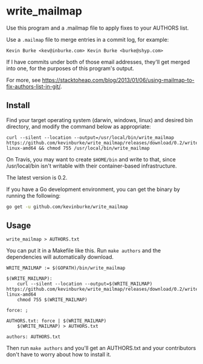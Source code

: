 # write_mailmap

Use this program and a .mailmap file to apply fixes to your AUTHORS list.

Use a `.mailmap` file to merge entries in a commit log, for example:

```
Kevin Burke <kev@inburke.com> Kevin Burke <burke@shyp.com>
```

If I have commits under both of those email addresses, they'll get merged into
one, for the purposes of this program's output.

For more, see
https://stacktoheap.com/blog/2013/01/06/using-mailmap-to-fix-authors-list-in-git/.

## Install

Find your target operating system (darwin, windows, linux) and desired bin
directory, and modify the command below as appropriate:

    curl --silent --location --output=/usr/local/bin/write_mailmap https://github.com/kevinburke/write_mailmap/releases/download/0.2/write_mailmap-linux-amd64 && chmod 755 /usr/local/bin/write_mailmap

On Travis, you may want to create `$HOME/bin` and write to that, since
/usr/local/bin isn't writable with their container-based infrastructure.

The latest version is 0.2.

If you have a Go development environment, you can get the binary by running the
following:

```bash
go get -u github.com/kevinburke/write_mailmap
```

## Usage

```
write_mailmap > AUTHORS.txt
```

You can put it in a Makefile like this. Run `make authors` and the dependencies
will automatically download.

```
WRITE_MAILMAP := $(GOPATH)/bin/write_mailmap

$(WRITE_MAILMAP):
	curl --silent --location --output=$(WRITE_MAILMAP) https://github.com/kevinburke/write_mailmap/releases/download/0.2/write_mailmap-linux-amd64
	chmod 755 $(WRITE_MAILMAP)

force: ;

AUTHORS.txt: force | $(WRITE_MAILMAP)
	$(WRITE_MAILMAP) > AUTHORS.txt

authors: AUTHORS.txt
```

Then run `make authors` and you'll get an AUTHORS.txt and your contributors
don't have to worry about how to install it.
